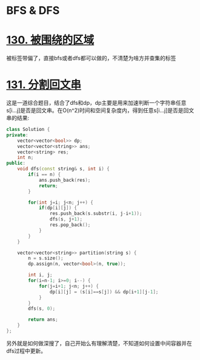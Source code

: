 # BFS & DFS

# [130. 被围绕的区域](https://leetcode-cn.com/problems/surrounded-regions/)
被标签带偏了，直接bfs或者dfs都可以做的，不清楚为啥方并查集的标签

# [131. 分割回文串](https://leetcode-cn.com/problems/palindrome-partitioning/)
这是一道综合题目，结合了dfs和dp，dp主要是用来加速判断一个字符串任意s[i...j]是否是回文串。在O(n^2)时间和空间复杂度内，得到任意s[i...j]是否是回文串的结果:
```cpp
class Solution {
private:
    vector<vector<bool>> dp;
    vector<vector<string>> ans;
    vector<string> res;
    int n;
public:
    void dfs(const string& s, int i) {
        if(i == n) {
            ans.push_back(res);
            return;
        }

        for(int j=i; j<n; j++) {
            if(dp[i][j]) {
                res.push_back(s.substr(i, j-i+1));
                dfs(s, j+1);
                res.pop_back();
            }
        }
    }

    vector<vector<string>> partition(string s) {
        n = s.size();
        dp.assign(n, vector<bool>(n, true));

        int i, j;
        for(i=n-1; i>=0; i--) {
            for(j=i+1; j<n; j++) {
                dp[i][j] = (s[i]==s[j]) && dp[i+1][j-1];
            }
        }
        dfs(s, 0);

        return ans;
    }
};
```

另外就是如何做深搜了，自己开始么有理解清楚，不知道如何设置中间容器并在dfs过程中更新。